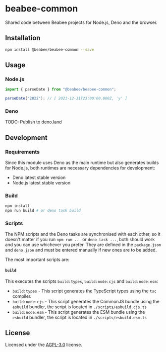 # beabee-common

Shared code between Beabee projects for Node.js, Deno and the browser.

## Installation

```bash
npm install @beabee/beabee-common --save
```

## Usage

### Node.js

```typescript
import { parseDate } from "@beabee/beabee-common";

parseDate("2022"); // [ 2021-12-31T23:00:00.000Z, 'y' ]
```

### Deno

TODO: Publish to deno.land

## Development

### Requirements

Since this module uses Deno as the main runtime but also generates builds for Node.js, both runtimes are necessary dependencies for development:

- Deno latest stable version
- Node.js latest stable version

### Build

```bash
npm install
npm run build # or deno task build
```

### Scripts

The NPM scripts and the Deno tasks are synchronised with each other, so it doesn't matter if you run `npm run ...` or `deno task ...`, both should work and you can use whichever you prefer. They are defined in the `package.json` and `deno.json` and must be entered manually if new ones are to be added.

The most important scripts are:

#### `build`

This executes the scripts `build:types`, `build:node:cjs` and `build:node:esm`:

* `build:types` - This script generates the TypeScript types using the `tsc` compiler.
* `build:node:cjs` - This script generates the CommonJS bundle using the `esbuild` bundler, the script is located in `./scripts/esbuild.cjs.ts`
* `build:node:esm` - This script generates the ESM bundle using the `esbuild` bundler, the script is located in `./scripts/esbuild.esm.ts`

## License

Licensed under the [AGPL-3.0](./LICENSE) license.
